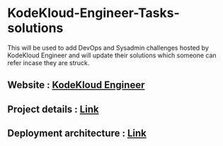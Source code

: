 # KodeKloud-Engineer-Tasks-solutions
This will be used to add DevOps and Sysadmin challenges hosted by KodeKloud Engineer and will update their solutions which someone can refer incase they are struck.

## Website : [KodeKloud Engineer](https://kodekloud-engineer.com/)

## Project details : [Link](https://kodekloudhub.github.io/kodekloud-engineer/docs/projects/nautilus)

## Deployment architecture : [Link](https://www.lucidchart.com/documents/edit/58e22de2-c446-4b49-ae0f-db79a3318e97/0_0?shared=true)
